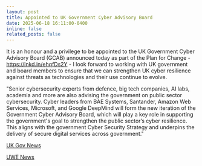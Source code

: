 ```yaml
---
layout: post
title: Appointed to UK Government Cyber Advisory Board
date: 2025-06-18 16:11:00-0400
inline: false
related_posts: false
---
```


It is an honour and a privilege to be appointed to the UK Government Cyber Advisory Board (GCAB) announced today as part of the Plan for Change - https://lnkd.in/ehqfDs2Y - I look forward to working with UK government and board members to ensure that we can strengthen UK cyber resilience against threats as technologies and their use continue to evolve.

"Senior cybersecurity experts from defence, big tech companies, AI labs, academia and more are also advising the government on public sector cybersecurity. Cyber leaders from BAE Systems, Santander, Amazon Web Services, Microsoft, and Google DeepMind will form the new iteration of the Government Cyber Advisory Board, which will play a key role in supporting the government's goal to strengthen the public sector’s cyber resilience. This aligns with the government Cyber Security Strategy and underpins the delivery of secure digital services across government."

[UK Gov News](https://www.gov.uk/government/news/new-plans-to-supercharge-uk-cyber-sector)

[UWE News](https://www.uwe.ac.uk/news/professor-appointed-to-government-cyber-advisory-board)

